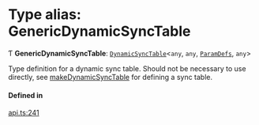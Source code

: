 # Type alias: GenericDynamicSyncTable

Ƭ **GenericDynamicSyncTable**: [`DynamicSyncTable`](../interfaces/DynamicSyncTable.md)<`any`, `any`, [`ParamDefs`](ParamDefs.md), `any`\>

Type definition for a dynamic sync table.
Should not be necessary to use directly, see [makeDynamicSyncTable](../functions/makeDynamicSyncTable.md)
for defining a sync table.

#### Defined in

[api.ts:241](https://github.com/coda/packs-sdk/blob/main/api.ts#L241)

